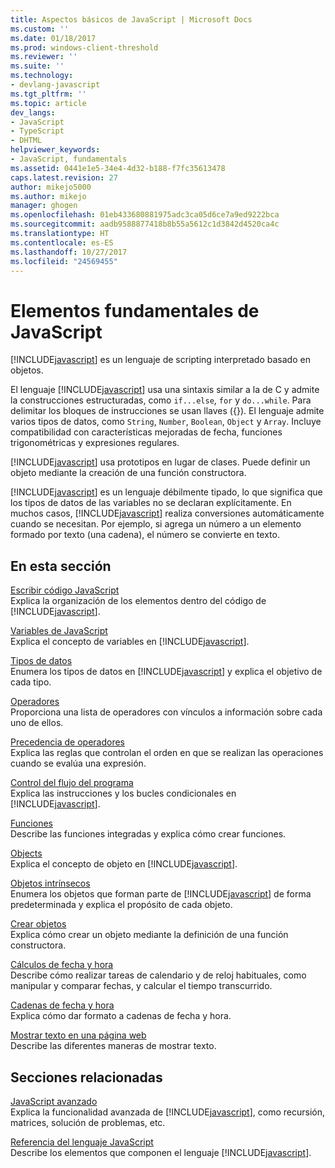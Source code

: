 ```yaml
---
title: Aspectos básicos de JavaScript | Microsoft Docs
ms.custom: ''
ms.date: 01/18/2017
ms.prod: windows-client-threshold
ms.reviewer: ''
ms.suite: ''
ms.technology:
- devlang-javascript
ms.tgt_pltfrm: ''
ms.topic: article
dev_langs:
- JavaScript
- TypeScript
- DHTML
helpviewer_keywords:
- JavaScript, fundamentals
ms.assetid: 0441e1e5-34e4-4d32-b188-f7fc35613478
caps.latest.revision: 27
author: mikejo5000
ms.author: mikejo
manager: ghogen
ms.openlocfilehash: 01eb433680881975adc3ca05d6ce7a9ed9222bca
ms.sourcegitcommit: aadb9588877418b8b55a5612c1d3842d4520ca4c
ms.translationtype: HT
ms.contentlocale: es-ES
ms.lasthandoff: 10/27/2017
ms.locfileid: "24569455"
---
```

# <a name="javascript-fundamentals"></a>Elementos fundamentales de JavaScript
[!INCLUDE[javascript](../javascript/includes/javascript-md.md)] es un lenguaje de scripting interpretado basado en objetos.  
  
 El lenguaje [!INCLUDE[javascript](../javascript/includes/javascript-md.md)] usa una sintaxis similar a la de C y admite la construcciones estructuradas, como `if...else`, `for` y `do...while`. Para delimitar los bloques de instrucciones se usan llaves ({}). El lenguaje admite varios tipos de datos, como `String`, `Number`, `Boolean`, `Object` y `Array`. Incluye compatibilidad con características mejoradas de fecha, funciones trigonométricas y expresiones regulares.  
  
 [!INCLUDE[javascript](../javascript/includes/javascript-md.md)] usa prototipos en lugar de clases. Puede definir un objeto mediante la creación de una función constructora.  
  
 [!INCLUDE[javascript](../javascript/includes/javascript-md.md)] es un lenguaje débilmente tipado, lo que significa que los tipos de datos de las variables no se declaran explícitamente. En muchos casos, [!INCLUDE[javascript](../javascript/includes/javascript-md.md)] realiza conversiones automáticamente cuando se necesitan. Por ejemplo, si agrega un número a un elemento formado por texto (una cadena), el número se convierte en texto.  
  
## <a name="in-this-section"></a>En esta sección  
 [Escribir código JavaScript](../javascript/writing-javascript-code.md)  
 Explica la organización de los elementos dentro del código de [!INCLUDE[javascript](../javascript/includes/javascript-md.md)].  
  
 [Variables de JavaScript](../javascript/variables-javascript.md)  
 Explica el concepto de variables en [!INCLUDE[javascript](../javascript/includes/javascript-md.md)].  
  
 [Tipos de datos](../javascript/data-types-javascript.md)  
 Enumera los tipos de datos en [!INCLUDE[javascript](../javascript/includes/javascript-md.md)] y explica el objetivo de cada tipo.  
  
 [Operadores](../javascript/operators-javascript.md)  
 Proporciona una lista de operadores con vínculos a información sobre cada uno de ellos.  
  
 [Precedencia de operadores](../javascript/operator-subtractprecedence-javascript.md)  
 Explica las reglas que controlan el orden en que se realizan las operaciones cuando se evalúa una expresión.  
  
 [Control del flujo del programa](../javascript/controlling-program-flow-javascript.md)  
 Explica las instrucciones y los bucles condicionales en [!INCLUDE[javascript](../javascript/includes/javascript-md.md)].  
  
 [Funciones](../javascript/functions-javascript.md)  
 Describe las funciones integradas y explica cómo crear funciones.  
  
 [Objects](../javascript/objects-and-arrays-javascript.md)  
 Explica el concepto de objeto en [!INCLUDE[javascript](../javascript/includes/javascript-md.md)].  
  
 [Objetos intrínsecos](../javascript/intrinsic-objects-javascript.md)  
 Enumera los objetos que forman parte de [!INCLUDE[javascript](../javascript/includes/javascript-md.md)] de forma predeterminada y explica el propósito de cada objeto.  
  
 [Crear objetos](../javascript/creating-objects-javascript.md)  
 Explica cómo crear un objeto mediante la definición de una función constructora.  
  
 [Cálculos de fecha y hora](../javascript/calculating-dates-and-times-javascript.md)  
 Describe cómo realizar tareas de calendario y de reloj habituales, como manipular y comparar fechas, y calcular el tiempo transcurrido.  
  
 [Cadenas de fecha y hora](../javascript/date-and-time-strings-javascript.md)  
 Explica cómo dar formato a cadenas de fecha y hora.  
  
 [Mostrar texto en una página web](../javascript/displaying-text-in-a-webpage-javascript.md)  
 Describe las diferentes maneras de mostrar texto.  
  
## <a name="related-sections"></a>Secciones relacionadas  
 [JavaScript avanzado](../javascript/advanced/advanced-javascript.md)  
 Explica la funcionalidad avanzada de [!INCLUDE[javascript](../javascript/includes/javascript-md.md)], como recursión, matrices, solución de problemas, etc.  
  
 [Referencia del lenguaje JavaScript](../javascript/reference/javascript-reference.md)  
 Describe los elementos que componen el lenguaje [!INCLUDE[javascript](../javascript/includes/javascript-md.md)].